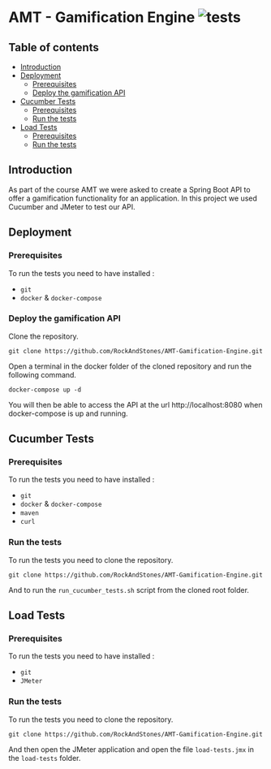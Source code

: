 # AMT - Gamification Engine <img src="https://github.com/RockAndStones/AMT-Gamification-Engine/workflows/gamification_engine_tests/badge.svg?branch=dev" alt="tests">

## Table of contents
- [Introduction](#introduction)  
- [Deployment](#deployment)
    - [Prerequisites](#prerequisites)
    - [Deploy the gamification API](#deploy-the-gamification-API)
- [Cucumber Tests](#cucumber-tests)
    - [Prerequisites](#prerequisites-1)
    - [Run the tests](#run-the-tests)
- [Load Tests](#load-tests)
    - [Prerequisites](#prerequisites-2)
    - [Run the tests](#run-the-tests-1)

## Introduction
As part of the course AMT we were asked to create a Spring Boot API to offer a gamification functionality for an application. In this project we used Cucumber and JMeter to test our API.

## Deployment
### Prerequisites
To run the tests you need to have installed :
- `git`
- `docker` & `docker-compose`
### Deploy the gamification API
Clone the repository.
```
git clone https://github.com/RockAndStones/AMT-Gamification-Engine.git
```
Open a terminal in the docker folder of the cloned repository and run the following command.
```
docker-compose up -d
```
You will then be able to access the API at the url http://localhost:8080 when docker-compose is up and running.

## Cucumber Tests
### Prerequisites
To run the tests you need to have installed :
- `git`
- `docker` & `docker-compose`
- `maven`
- `curl`
### Run the tests
To run the tests you need to clone the repository.

```
git clone https://github.com/RockAndStones/AMT-Gamification-Engine.git
```

And to run the `run_cucumber_tests.sh` script from the cloned root folder.

## Load Tests
### Prerequisites
To run the tests you need to have installed :
- `git`
- `JMeter`
### Run the tests
To run the tests you need to clone the repository.

```
git clone https://github.com/RockAndStones/AMT-Gamification-Engine.git
```

And then open the JMeter application and open the file `load-tests.jmx` in the `load-tests` folder.
